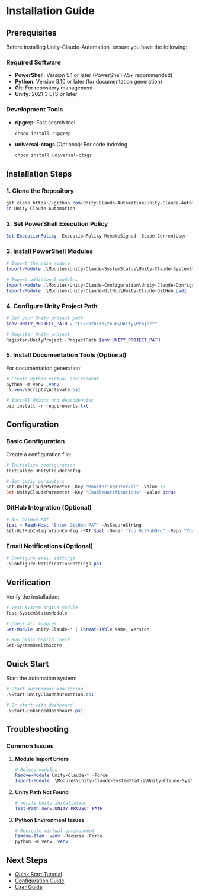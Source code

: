 # Installation Guide

## Prerequisites

Before installing Unity-Claude-Automation, ensure you have the following:

### Required Software

- **PowerShell**: Version 5.1 or later (PowerShell 7.5+ recommended)
- **Python**: Version 3.10 or later (for documentation generation)
- **Git**: For repository management
- **Unity**: 2021.3 LTS or later

### Development Tools

- **ripgrep**: Fast search tool
  ```powershell
  choco install ripgrep
  ```

- **universal-ctags** (Optional): For code indexing
  ```powershell
  choco install universal-ctags
  ```

## Installation Steps

### 1. Clone the Repository

```powershell
git clone https://github.com/Unity-Claude-Automation/Unity-Claude-Automation.git
cd Unity-Claude-Automation
```

### 2. Set PowerShell Execution Policy

```powershell
Set-ExecutionPolicy -ExecutionPolicy RemoteSigned -Scope CurrentUser
```

### 3. Install PowerShell Modules

```powershell
# Import the main module
Import-Module .\Modules\Unity-Claude-SystemStatus\Unity-Claude-SystemStatus.psd1

# Import additional modules
Import-Module .\Modules\Unity-Claude-Configuration\Unity-Claude-Configuration.psd1
Import-Module .\Modules\Unity-Claude-GitHub\Unity-Claude-GitHub.psd1
```

### 4. Configure Unity Project Path

```powershell
# Set your Unity project path
$env:UNITY_PROJECT_PATH = "C:\Path\To\Your\Unity\Project"

# Register Unity project
Register-UnityProject -ProjectPath $env:UNITY_PROJECT_PATH
```

### 5. Install Documentation Tools (Optional)

For documentation generation:

```powershell
# Create Python virtual environment
python -m venv .venv
.\.venv\Scripts\Activate.ps1

# Install MkDocs and dependencies
pip install -r requirements.txt
```

## Configuration

### Basic Configuration

Create a configuration file:

```powershell
# Initialize configuration
Initialize-UnityClaudeConfig

# Set basic parameters
Set-UnityClaudeParameter -Key "MonitoringInterval" -Value 30
Set-UnityClaudeParameter -Key "EnableNotifications" -Value $true
```

### GitHub Integration (Optional)

```powershell
# Set GitHub PAT
$pat = Read-Host "Enter GitHub PAT" -AsSecureString
Set-GitHubIntegrationConfig -PAT $pat -Owner "YourGitHubOrg" -Repo "YourRepo"
```

### Email Notifications (Optional)

```powershell
# Configure email settings
.\Configure-NotificationSettings.ps1
```

## Verification

Verify the installation:

```powershell
# Test system status module
Test-SystemStatusModule

# Check all modules
Get-Module Unity-Claude-* | Format-Table Name, Version

# Run basic health check
Get-SystemHealthScore
```

## Quick Start

Start the automation system:

```powershell
# Start autonomous monitoring
.\Start-UnityClaudeAutomation.ps1

# Or start with dashboard
.\Start-EnhancedDashboard.ps1
```

## Troubleshooting

### Common Issues

1. **Module Import Errors**
   ```powershell
   # Reload modules
   Remove-Module Unity-Claude-* -Force
   Import-Module .\Modules\Unity-Claude-SystemStatus\Unity-Claude-SystemStatus.psd1 -Force
   ```

2. **Unity Path Not Found**
   ```powershell
   # Verify Unity installation
   Test-Path $env:UNITY_PROJECT_PATH
   ```

3. **Python Environment Issues**
   ```powershell
   # Recreate virtual environment
   Remove-Item .venv -Recurse -Force
   python -m venv .venv
   ```

## Next Steps

- [Quick Start Tutorial](quick-start.md)
- [Configuration Guide](configuration.md)
- [User Guide](../user-guide/overview.md)